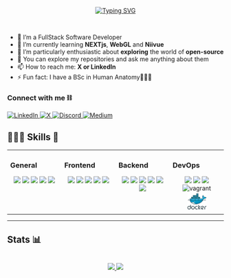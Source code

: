 <p align="center">
  <a href="https://git.io/typing-svg"><img src="https://readme-typing-svg.demolab.com?font=Black+Ops+One&pause=1000&color=2999F7&width=435&lines=Hello+%F0%9F%91%8B%2C+I'm+Ebube+%F0%9F%91%A8%F0%9F%8F%BD%E2%80%8D%F0%9F%92%BB...;A+passionate+software+Developer;Let's+Build+Together+%F0%9F%91%A8%F0%9F%8F%BD%E2%80%8D%F0%9F%94%A7" alt="Typing SVG" /></a>
</p>
<br/>

- 🔭 I’m a FullStack Software Developer
- 🌱 I’m currently learning **NEXTjs**, **WebGL** and **Niivue**
- 🤔 I’m particularly enthusiastic about **exploring** the world of **open-source**
- 💬 You can explore my repositories and ask me anything about them
- 📫 How to reach me: **X or LinkedIn**
- ⚡ Fun fact: I have a BSc in Human Anatomy👨🏽‍🎓

<h3 align="left">Connect with me ⛓</h3>
<p align="left">
  <a href="https://www.linkedin.com/in/ebube-ochemba" target="blank">
    <img img alt="LinkedIn" src="https://img.shields.io/badge/linkedin-%230077B5.svg?&style=for-the-badge&logo=linkedin&logoColor=white"  height="25px"/>
  </a>
  <a href="https://x.com/ebubecodes" target="blank">
    <img img alt="X" src="https://img.shields.io/badge/x-%231DA1F2.svg?&style=for-the-badge&logo=x&logoColor=white" alt="" height="25"/>
  </a>
   <a href="https://discordapp.com/users/1191370695603662999" target="blank">
    <img img alt="Discord" src="https://img.shields.io/badge/discord-%231DA1F2.svg?&style=for-the-badge&logo=discord&logoColor=white" alt="" height="25"/>
  </a>
   </a>
   <a href="https://medium.com/@ebubecodes" target="blank">
    <img img alt="Medium" src="https://img.shields.io/badge/medium-%231DA1F2.svg?&style=for-the-badge&logo=discord&logoColor=white" alt="" height="25"/>
  </a>
</p>


## 👨🏽‍🔧 Skills 🧰
<table><tr><td valign="top" width="20%">

### General
<div align="center">
<img src="https://skillicons.dev/icons?i=bash"/>
<img src="https://skillicons.dev/icons?i=c"/>
<img src="https://skillicons.dev/icons?i=py"/>
<img src="https://skillicons.dev/icons?i=ts"/>
<img src="https://skillicons.dev/icons?i=jest"/>
</div>

</td><td valign="top" width="20%">


### Frontend  
<div align="center">
<img src="https://skillicons.dev/icons?i=html"/>
<img src="https://skillicons.dev/icons?i=css"/>
<img src="https://skillicons.dev/icons?i=js"/>
<img src="https://skillicons.dev/icons?i=react"/>
<img src="https://skillicons.dev/icons?i=tailwind"/>
</div>

</td><td valign="top" width="20%">


### Backend  
<div align="center">
<img src="https://skillicons.dev/icons?i=nodejs"/>
<img src="https://skillicons.dev/icons?i=express"/>
<img src="https://skillicons.dev/icons?i=flask"/>
<img src="https://skillicons.dev/icons?i=postgres"/>
<img src="https://skillicons.dev/icons?i=mysql"/>
<img src="https://skillicons.dev/icons?i=mongodb"/>
</div>

</td><td valign="top" width="20%">


### DevOps  
<div align="center">
<img src="https://skillicons.dev/icons?i=git"/>
<img src="https://skillicons.dev/icons?i=linux"/>
<img src="https://skillicons.dev/icons?i=nginx"/>
<img src="https://www.vectorlogo.zone/logos/vagrantup/vagrantup-icon.svg" alt="vagrant" width="45" height="45"/>
<img src="https://raw.githubusercontent.com/devicons/devicon/master/icons/docker/docker-original-wordmark.svg" alt="docker" width="45" height="45"/>
</div>

</td></tr></table>

---

## Stats 📊
<br/>

<div align="center">
  <a href="https://github.com/ebubecodes?tab=repositories">
    <img src="https://github-readme-stats.vercel.app/api/top-langs/?username=ebubecodes&theme=radical"/>
  </a>
  <a href="https://github.com/ebubecodes?tab=repositories">
    <img src="https://github-readme-stats.vercel.app/api?username=ebubecodes&line_height=40&show_icons=true&theme=radical"/>
  </a>
</div>
